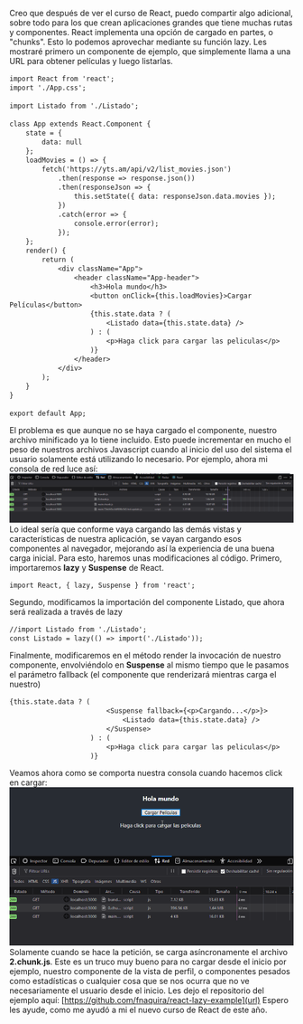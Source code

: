 Creo que después de ver el curso de React, puedo compartir algo adicional, sobre todo para los que crean aplicaciones grandes que tiene muchas rutas y componentes.
React implementa una opción de cargado en partes, o "chunks". Esto lo podemos aprovechar mediante su función lazy. Les mostraré primero un componente de ejemplo, que simplemente llama a una URL para obtener películas y luego listarlas.

```
import React from 'react';
import './App.css';

import Listado from './Listado';

class App extends React.Component {
	state = {
		data: null
	};
	loadMovies = () => {
		fetch('https://yts.am/api/v2/list_movies.json')
			.then(response => response.json())
			.then(responseJson => {
				this.setState({ data: responseJson.data.movies });
			})
			.catch(error => {
				console.error(error);
			});
	};
	render() {
		return (
			<div className="App">
				<header className="App-header">
					<h3>Hola mundo</h3>
					<button onClick={this.loadMovies}>Cargar Películas</button>
					{this.state.data ? (
						<Listado data={this.state.data} />
					) : (
						<p>Haga click para cargar las peliculas</p>
					)}
				</header>
			</div>
		);
	}
}

export default App;
```

El problema es que aunque no se haya cargado el componente, nuestro archivo minificado ya lo tiene incluido. Esto puede incrementar en mucho el peso de nuestros archivos Javascript cuando al inicio del uso del sistema el usuario solamente está utilizando lo necesario.
Por ejemplo, ahora mi consola de red luce así:
![React Sin Lazy](https://raw.githubusercontent.com/fnaquira/react-lazy-example/master/react-sin-lazy.PNG)
Lo ideal sería que conforme vaya cargando las demás vistas y características de nuestra aplicación, se vayan cargando esos componentes al navegador, mejorando así la experiencia de una buena carga inicial.
Para esto, haremos unas modificaciones al código.
Primero, importaremos **lazy** y **Suspense** de React.

```
import React, { lazy, Suspense } from 'react';
```

Segundo, modificamos la importación del componente Listado, que ahora será realizada a través de lazy

```
//import Listado from './Listado';
const Listado = lazy(() => import('./Listado'));
```

Finalmente, modificaremos en el método render la invocación de nuestro componente, envolviéndolo en **Suspense** al mismo tiempo que le pasamos el parámetro fallback (el componente que renderizará mientras carga el nuestro)

```
{this.state.data ? (
						<Suspense fallback={<p>Cargando...</p>}>
							<Listado data={this.state.data} />
						</Suspense>
					) : (
						<p>Haga click para cargar las peliculas</p>
					)}
```

Veamos ahora como se comporta nuestra consola cuando hacemos click en cargar:
![React con Lazy Loading](https://raw.githubusercontent.com/fnaquira/react-lazy-example/master/platzi-react-lazy.gif)
Solamente cuando se hace la petición, se carga asíncronamente el archivo **2.chunk.js**. Este es un truco muy bueno para no cargar desde el inicio por ejemplo, nuestro componente de la vista de perfil, o componentes pesados como estadísticas o cualquier cosa que se nos ocurra que no ve necesariamente el usuario desde el inicio.
Les dejo el repositorio del ejemplo aquí:
[https://github.com/fnaquira/react-lazy-example](url)
Espero les ayude, como me ayudó a mi el nuevo curso de React de este año.
